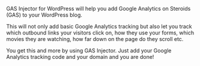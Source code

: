 GAS Injector for WordPress will help you add Google Analytics on Steroids (GAS) to your WordPress blog.

This will not only add basic Google Analytics tracking but also let you track which outbound links your visitors click on,
how they use your forms, which movies they are watching, how far down on the page do they scroll etc.

You get this and more by using GAS Injector. Just add your Google Analytics tracking code and your domain and you are done!